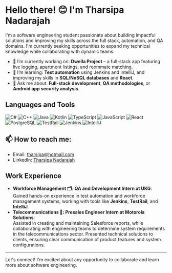 # Hello there! 😊 I'm Tharsipa Nadarajah

I'm a software engineering student passionate about building impactful solutions and improving my skills across the full stack, automation, and QA domains. I'm currently seeking opportunities to expand my technical knowledge while collaborating with dynamic teams.

- 🔭 I’m currently working on: **Dwella Project** – a full-stack app featuring live logging, apartment listings, and roommate matching.
- 🌱 I’m learning: **Test automation** using Jenkins and IntelliJ, and improving my skills in **SQL/NoSQL databases** and **React**.
- 💬 Ask me about: **Full-stack development**, **QA methodologies**, or **Android app security analysis**.

## Languages and Tools

![C#](https://img.shields.io/badge/-C%23-333333?style=flat&logo=c-sharp)
![C++](https://img.shields.io/badge/-C++-333333?style=flat&logo=c%2B%2B)
![Java](https://img.shields.io/badge/-Java-333333?style=flat&logo=java)
![Kotlin](https://img.shields.io/badge/-Kotlin-333333?style=flat&logo=kotlin)
![TypeScript](https://img.shields.io/badge/-TypeScript-333333?style=flat&logo=typescript)
![JavaScript](https://img.shields.io/badge/-JavaScript-333333?style=flat&logo=javascript)
![React](https://img.shields.io/badge/-React-333333?style=flat&logo=react)
![PostgreSQL](https://img.shields.io/badge/-PostgreSQL-333333?style=flat&logo=postgresql)
![TestRail](https://img.shields.io/badge/-TestRail-333333?style=flat&logo=testrail)
![Jenkins](https://img.shields.io/badge/-Jenkins-333333?style=flat&logo=jenkins)
![IntelliJ](https://img.shields.io/badge/-IntelliJ-333333?style=flat&logo=intellij-idea)

## 📫 How to reach me:
- Email: tharsipa@hotmail.com
- LinkedIn: [Tharsipa Nadarajah](https://www.linkedin.com/in/tharsipa-nadarajah-7b461b214/)

## Work Experience
- **Workforce Management 🗂️: QA and Development Intern at UKG**:  
  Gained hands-on experience in test automation and workforce management systems, working with tools like **Jenkins**, **TestRail**, and **IntelliJ**.
- **Telecommunications 📡: Presales Engineer Intern at Motorola Solutions**:  
  Assisted in creating and maintaining Salesforce reports, while collaborating with engineering teams to determine system requirements in the telecommunications sector. Presented technical solutions to clients, ensuring clear communication of product features and system configurations.  

---

Let's connect! I'm excited about any opportunity to collaborate and learn more about software engineering.
